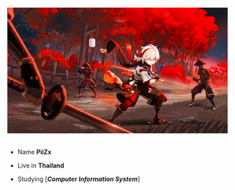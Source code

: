 <div>
<br/>
<img src="img/kzh.jpg" width="700" />
<br/>
<br/>
  
- Name **PiiZx**

- Live in **Thailand**

- Studying [***Computer Information System***]

<img src="" width="100" align="right" />
<br/>
<img src="" width="100" />
<br/>
<img src="" width="200" /><br/>
  